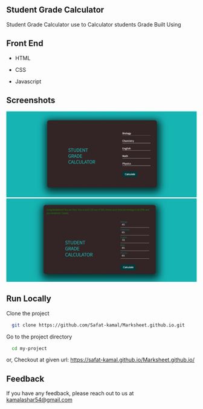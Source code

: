 
## Student Grade Calculator
 
Student Grade Calculator use to  Calculator students Grade Built Using 



## Front End 

- HTML

- CSS

- Javascript
## Screenshots

![](https://github.com/Safat-kamal/Marksheet.github.io/blob/master/Web%20capture_14-3-2022_152333_.jpeg?raw=true)
![](https://github.com/Safat-kamal/Marksheet.github.io/blob/master/Web%20capture_14-3-2022_15241_.jpeg?raw=true)
## Run Locally

Clone the project

```bash
  git clone https://github.com/Safat-kamal/Marksheet.github.io.git
```

Go to the project directory

```bash
  cd my-project
```

or,
Checkout at given url: https://safat-kamal.github.io/Marksheet.github.io/

## Feedback

If you have any feedback, please reach out to us at kamalashar54@gmail.com

